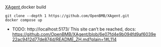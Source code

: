 [ XAgent ](https://github.com/OpenBMB/XAgent) docker build

```
git clone --depth 1 https://github.com/OpenBMB/XAgent.git
docker compose up
```

- TODO: http://localhost:5173/ This site can’t be reached, docs: https://github.com/OpenBMB/XAgent/blob/6e07fd4e9b094fd9af6039e22ac9412d77de874d/README_ZH.md?plain=1#L114

